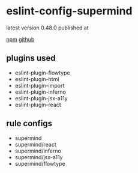 # eslint-config-supermind

latest version 0.48.0 published at

[npm](https://www.npmjs.com/package/eslint-config-supermind)
[github](https://github.com/supermind/eslint-config-supermind)

## plugins used

- eslint-plugin-flowtype
- eslint-plugin-html
- eslint-plugin-import
- eslint-plugin-inferno
- eslint-plugin-jsx-a11y
- eslint-plugin-react

## rule configs

- supermind
- supermind/react
- supermind/inferno
- supermind/jsx-a11y
- supermind/flowtype
